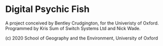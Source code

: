 # Digital Psychic Fish

A project conceived by Bentley Crudgington, for the Univeristy of Oxford. 
Programmed by Kris Sum of Switch Systems Ltd and Nick Wade.

(c) 2020 School of Geography and the Environment, University of Oxford
